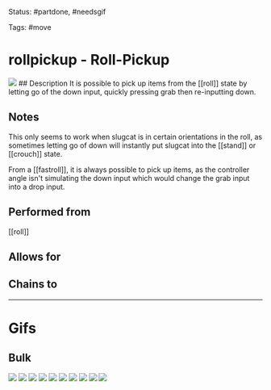 Status: #partdone, #needsgif

Tags: #move

# rollpickup - Roll-Pickup
<img src=https://raw.githubusercontent.com/LauraHannah44/Rain-World-Movement/main/Files/rollpickup_header.gif>
## Description
It is possible to pick up items from the [[roll]] state by letting go of the down input, quickly pressing grab then re-inputting down.

## Notes
This only seems to work when slugcat is in certain orientations in the roll, as sometimes letting go of down will instantly put slugcat into the [[stand]] or [[crouch]] state.

From a [[fastroll]], it is always possible to pick up items, as the controller angle isn't simulating the down input which would change the grab input into a drop input.

## Performed from
[[roll]]

## Allows for


## Chains to


___
# Gifs
## Bulk
<img src=https://raw.githubusercontent.com/LauraHannah44/Rain-World-Movement/main/Files/rollpickup_0.gif>
<img src=https://raw.githubusercontent.com/LauraHannah44/Rain-World-Movement/main/Files/rollpickup_1.gif>
<img src=https://raw.githubusercontent.com/LauraHannah44/Rain-World-Movement/main/Files/rollpickup_2.gif>
<img src=https://raw.githubusercontent.com/LauraHannah44/Rain-World-Movement/main/Files/rollpickup_3.gif>
<img src=https://raw.githubusercontent.com/LauraHannah44/Rain-World-Movement/main/Files/rollpickup_4.gif>
<img src=https://raw.githubusercontent.com/LauraHannah44/Rain-World-Movement/main/Files/rollpickup_5.gif>
<img src=https://raw.githubusercontent.com/LauraHannah44/Rain-World-Movement/main/Files/rollpickup_6.gif>
<img src=https://raw.githubusercontent.com/LauraHannah44/Rain-World-Movement/main/Files/rollpickup_7.gif>
<img src=https://raw.githubusercontent.com/LauraHannah44/Rain-World-Movement/main/Files/rollpickup_8.gif>
<img src=https://raw.githubusercontent.com/LauraHannah44/Rain-World-Movement/main/Files/rollpickup_9.gif>